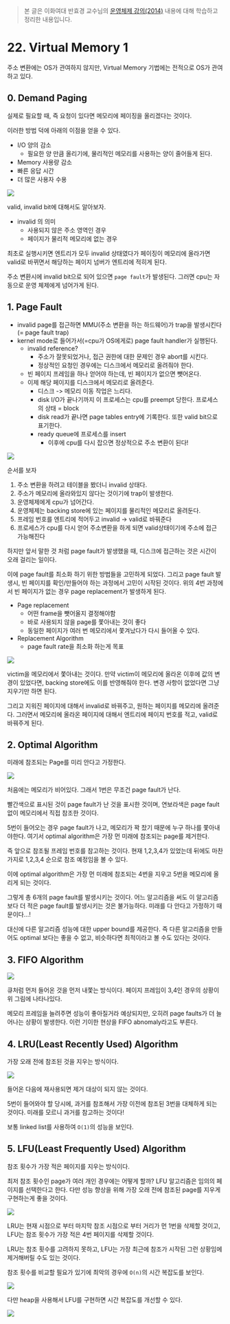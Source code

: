 > 본 글은 이화여대 반효경 교수님의 [운영체제 강의(2014)](http://www.kocw.net/home/search/kemView.do?kemId=1046323) 내용에 대해 학습하고 정리한 내용입니다.


# 22. Virtual Memory 1

주소 변환에는 OS가 관여하지 않지만, Virtual Memory 기법에는 전적으로 OS가 관여하고 있다. 

## 0. Demand Paging

실제로 필요할 때, 즉 요청이 있다면 메모리에 페이징을 올리겠다는 것이다. 

이러한 방법 덕에 아래의 이점을 얻을 수 있다.

- I/O 양의 감소
    - 필요한 양 만큼 올리기에, 물리적인 메모리를 사용하는 양이 줄어들게 된다. 
- Memory 사용량 감소
- 빠른 응답 시간
- 더 많은 사용자 수용 


![](https://i.imgur.com/BvMO7WK.png)

valid, invalid bit에 대해서도 알아보자.

- invalid 의 의미
    - 사용되지 않은 주소 영역인 경우
    - 페이지가 물리적 메모리에 없는 경우 

최초로 실행시키면 엔트리가 모두 invalid 상태였다가 페이징이 메모리에 올라가면 valid로 바뀌면서 해당하는 페이지 넘버가 엔트리에 적히게 된다.

주소 변환시에 invalid bit으로 되어 있으면 `page fault`가 발생된다. 그러면 cpu는 자동으로 운영 체제에게 넘어가게 된다. 

## 1. Page Fault

- invalid page를 접근하면 MMU(주소 변환을 하는 하드웨어)가 trap을 발생시킨다 (= page fault trap)
- kernel mode로 들어가서(=cpu가 OS에게로) page fault handler가 실행된다. 
    - invalid reference? 
        - 주소가 잘못되었거나, 접근 권한에 대한 문제인 경우 abort를 시킨다.
        - 정상적인 요청인 경우에는 디스크에서 메모리로 올려줘야 한다. 
    - 빈 페이지 프레임을 하나 얻어야 하는데, 빈 페이지가 없으면 뺏어온다. 
    - 이제 해당 페이지를 디스크에서 메모리로 올려준다.
        - 디스크 -> 메모리 이동 작업은 느리다.
        - disk I/O가 끝나기까지 이 프로세스는 cpu를 preempt 당한다. 프로세스의 상태 = block
        - disk read가 끝나면 page tables entry에 기록한다. 또한 valid bit으로 표기한다. 
        - ready queue에 프로세스를 insert
            - 이후에 cpu를 다시 잡으면 정상적으로 주소 변환이 된다! 

![](https://i.imgur.com/dHFUYK5.png)

순서를 보자

1. 주소 변환을 하려고 테이블을 봤더니 invalid 상태다.
2. 주소가 메모리에 올라와있지 않다는 것이기에 trap이 발생한다.
3. 운영체제에게 cpu가 넘어간다. 
4. 운영체제는 backing store에 있는 페이지를 물리적인 메모리로 올려둔다.
5. 프레임 번호를 엔트리에 적어두고 invalid -> valid로 바꿔준다
6. 프로세스가 cpu를 다시 얻어 주소변환을 하게 되면 valid상태이기에 주소에 접근 가능해진다

하지만 앞서 말한 것 처럼 page fault가 발생했을 때, 디스크에 접근하는 것은 시간이 오래 걸리는 일이다.

이에 page fault를 최소화 하기 위한 방법들을 고민하게 되었다. 그리고 page fault 발생시, 빈 페이지를 확인/만들어야 하는 과정에서 고민이 시작된 것이다. 위의 4번 과정에서 빈 페이지가 없는 경우 page replacement가 발생하게 된다. 

- Page replacement
    - 어떤 frame을 뺏어올지 결정해야함
    - 바로 사용되지 않을 page를 쫓아내는 것이 좋다
    - 동일한 페이지가 여러 번 메모리에서 쫓겨났다가 다시 들어올 수 있다. 
- Replacement Algorithm
    - page fault rate을 최소화 하는게 목표 
    
    
![](https://i.imgur.com/5llr9UW.png)

victim을 메모리에서 쫓아내는 것이다. 만약 victim이 메모리에 올라온 이후에 값의 변경이 있었다면, backing store에도 이를 반영해줘야 한다. 변경 사항이 없었다면 그냥 지우기만 하면 된다. 

그리고 지워진 페이지에 대해서 invalid로 바꿔주고, 원하는 페이지를 메모리에 올려준다. 그러면서 메모리에 올라온 페이지에 대해서 엔트리에 페이지 번호를 적고, valid로 바꿔주게 된다. 

## 2. Optimal Algorithm

미래에 참조되는 Page를 미리 안다고 가정한다. 

![](https://i.imgur.com/8jyCW9X.png)


처음에는 메모리가 비어있다. 그래서 1번은 무조건 page fault가 난다. 

빨간색으로 표시된 것이 page fault가 난 것을 표시한 것이며, 연보라색은 page fault없이 메모리에서 직접 참조한 것이다.

5번이 들어오는 경우 page fault가 나고, 메모리가 꽉 찼기 때문에 누구 하나를 쫓아내야한다. 여기서 optimal algorithm은 가장 먼 미래에 참조되는 page를 제거한다. 

즉 앞으로 참조될 프레임 번호를 참고하는 것이다. 현재 1,2,3,4가 있었는데 뒤에도 마찬가지로 1,2,3,4 순으로 참조 예정임을 볼 수 있다. 

이에 optimal algorithm은 가장 먼 미래에 참조되는 4번을 지우고 5번을 메모리에 올리게 되는 것이다.

그렇게 총 6개의 page fault를 발생시키는 것이다. 어느 알고리즘을 써도 이 알고리즘보다 더 적은 page fault를 발생시키는 것은 불가능하다. 미래를 다 안다고 가정하기 때문이다...!

대신에 다른 알고리즘 성능에 대한 upper bound를 제공한다. 즉 다른 알고리즘을 만들어도 optimal 보다는 좋을 수 없고, 비슷하다면 최적이라고 볼 수도 있다는 것이다.

## 3. FIFO Algorithm

![](https://i.imgur.com/HGDyiqe.png)

큐처럼 먼저 들어온 것을 먼저 내쫓는 방식이다.
페이지 프레임이 3,4인 경우의 상황이 위 그림에 나타나있다. 

메모리 프레임을 늘려주면 성능이 좋아질거라 예상되지만, 오히려 page faults가 더 늘어나는 상황이 발생한다. 이런 기이한 현상을 FIFO abnomaly라고도 부른다.

## 4. LRU(Least Recently Used) Algorithm

가장 오래 전에 참조된 것을 지우는 방식이다. 

![](https://i.imgur.com/UIZZLWX.png)

들어온 다음에 재사용되면 제거 대상이 되지 않는 것이다. 

5번이 들어와야 할 당시에, 과거를 참조해서 가장 이전에 참조된 3번을 대체하게 되는 것이다. 미래를 모르니 과거를 참고하는 것이다!

보통 linked list를 사용하여 `O(1)`의 성능을 보인다.

## 5. LFU(Least Frequently Used) Algorithm

참조 횟수가 가장 적은 페이지를 지우는 방식이다.

최저 참조 횟수인 page가 여러 개인 경우에는 어떻게 할까?
LFU 알고리즘은 임의의 페이지를 선택한다고 한다. 다만 성능 향상을 위해 가장 오래 전에 참조된 page를 지우게 구현하는게 좋을 것이다.

![](https://i.imgur.com/VxE2j3Y.png)

LRU는 현재 시점으로 부터 마지막 참조 시점으로 부터 거리가 먼 1번을 삭제할 것이고, LFU는 참조 횟수가 가장 적은 4번 페이지를 삭제할 것이다.

LRU는 참조 횟수를 고려하지 못하고, LFU는 가장 최근에 참조가 시작된 그런 상황임에 제거해버릴 수도 있는 것이다. 

참조 횟수를 비교할 필요가 있기에 최악의 경우에 `O(n)`의 시간 복잡도를 보인다. 

![](https://i.imgur.com/9v2bsdO.png)

다만 heap을 사용해서 LFU를 구현하면 시간 복잡도를 개선할 수 있다. 

![](https://i.imgur.com/E49xtAa.png)
